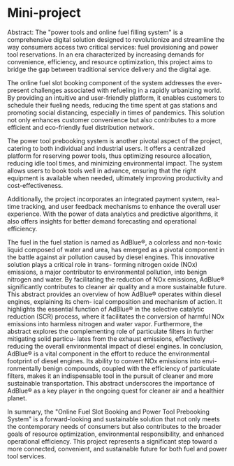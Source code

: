 # Mini-project

Abstract:
The "power tools and online fuel filling system" is a comprehensive digital solution designed to revolutionize and streamline the way consumers access two critical services: fuel provisioning and power tool reservations. In an era characterized by increasing demands for convenience, efficiency, and resource optimization, this project aims to bridge the gap between traditional service delivery and the digital age.

The online fuel slot booking component of the system addresses the ever-present challenges associated with refueling in a rapidly urbanizing world. By providing an intuitive and user-friendly platform, it enables customers to schedule their fueling needs, reducing the time spent at gas stations and promoting social distancing, especially in times of pandemics. This solution not only enhances customer convenience but also contributes to a more efficient and eco-friendly fuel distribution network.

The power tool prebooking system is another pivotal aspect of the project, catering to both individual and industrial users. It offers a centralized platform for reserving power tools, thus optimizing resource allocation, reducing idle tool times, and minimizing environmental impact. The system allows users to book tools well in advance, ensuring that the right equipment is available when needed, ultimately improving productivity and cost-effectiveness.

Additionally, the project incorporates an integrated payment system, real-time tracking, and user feedback mechanisms to enhance the overall user experience. With the power of data analytics and predictive algorithms, it also offers insights for better demand forecasting and operational efficiency.


The fuel in the fuel station is named as AdBlue®, a colorless and non-toxic liquid
composed of water and urea, has emerged as a pivotal component in the battle against air
pollution caused by diesel engines. This innovative solution plays a critical role in trans-
forming nitrogen oxide (NOx) emissions, a major contributor to environmental pollution,
into benign nitrogen and water. By facilitating the reduction of NOx emissions, AdBlue®
significantly contributes to cleaner air quality and a more sustainable future. This abstract
provides an overview of how AdBlue® operates within diesel engines, explaining its chem-
ical composition and mechanism of action. It highlights the essential function of AdBlue®
in the selective catalytic reduction (SCR) process, where it facilitates the conversion of
harmful NOx emissions into harmless nitrogen and water vapor. Furthermore, the abstract
explores the complementing role of particulate filters in further mitigating solid particu-
lates from the exhaust emissions, effectively reducing the overall environmental impact of
diesel engines. In conclusion, AdBlue® is a vital component in the effort to reduce the
environmental footprint of diesel engines. Its ability to convert NOx emissions into envi-
ronmentally benign compounds, coupled with the efficiency of particulate filters, makes it
an indispensable tool in the pursuit of cleaner and more sustainable transportation. This
abstract underscores the importance of AdBlue® as a key player in the ongoing quest for cleaner air and a healthier planet.

In summary, the "Online Fuel Slot Booking and Power Tool Prebooking System" is a forward-looking and sustainable solution that not only meets the contemporary needs of consumers but also contributes to the broader goals of resource optimization, environmental responsibility, and enhanced operational efficiency. This project represents a significant step toward a more connected, convenient, and sustainable future for both fuel and power tool services.

